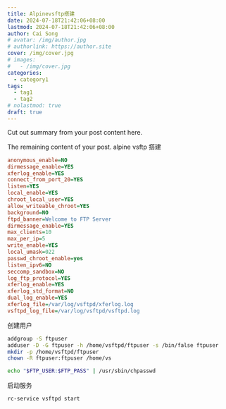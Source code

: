 ```yaml
---
title: Alpinevsftp搭建
date: 2024-07-18T21:42:06+08:00
lastmod: 2024-07-18T21:42:06+08:00
author: Cai Song
# avatar: /img/author.jpg
# authorlink: https://author.site
cover: /img/cover.jpg
# images:
#   - /img/cover.jpg
categories:
  - category1
tags:
  - tag1
  - tag2
# nolastmod: true
draft: true
---
```


Cut out summary from your post content here.

<!--more-->

The remaining content of your post.
alpine vsftp  搭建
```ini
anonymous_enable=NO
dirmessage_enable=YES
xferlog_enable=YES
connect_from_port_20=YES
listen=YES
local_enable=YES
chroot_local_user=YES
allow_writeable_chroot=YES
background=NO
ftpd_banner=Welcome to FTP Server
dirmessage_enable=YES
max_clients=10
max_per_ip=5
write_enable=YES
local_umask=022
passwd_chroot_enable=yes
listen_ipv6=NO
seccomp_sandbox=NO
log_ftp_protocol=YES
xferlog_enable=YES
xferlog_std_format=NO
dual_log_enable=YES
xferlog_file=/var/log/vsftpd/xferlog.log
vsftpd_log_file=/var/log/vsftpd/vsftpd.log
```

创建用户
```bash
addgroup -S ftpuser
adduser -D -G ftpuser -h /home/vsftpd/ftpuser -s /bin/false ftpuser
mkdir -p /home/vsftpd/ftpuser
chown -R ftpuser:ftpuser /home/vs

echo "$FTP_USER:$FTP_PASS" | /usr/sbin/chpasswd
```

启动服务
```bash
rc-service vsftpd start
```